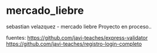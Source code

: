 # mercado_liebre
sebastian velazquez -  mercado liebre
Proyecto en proceso..
   
fuentes:
https://github.com/javi-teaches/express-validator
https://github.com/javi-teaches/registro-login-completo
